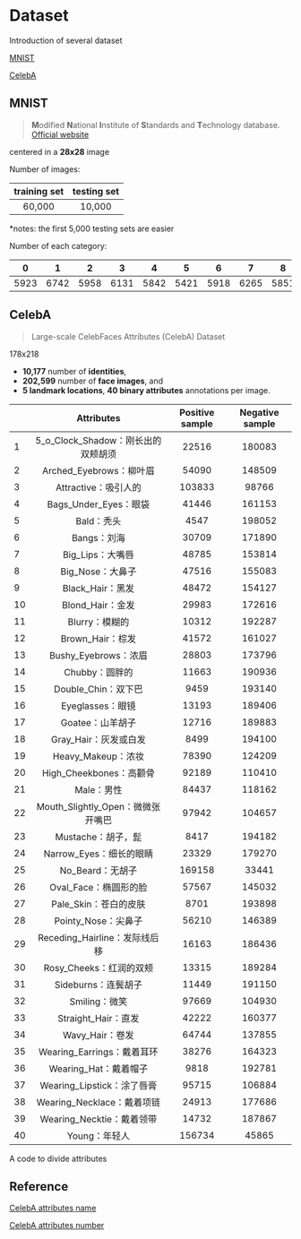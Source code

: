 # Dataset

Introduction of several dataset

[MNIST](#MNIST)

[CelebA](#CelebA)



## MNIST

> **M**odified **N**ational **I**nstitute of **S**tandards and **T**echnology database. [Official website](http://yann.lecun.com/exdb/mnist/)



centered in a **28x28** image



Number of images:

| training set | testing set |
| :----------: | :---------: |
|    60,000    |   10,000    |

*notes: the first 5,000 testing sets are easier

Number of each category:

|  0   |  1   |  2   |  3   |  4   |  5   |  6   |  7   |  8   |  9   |
| :--: | :--: | :--: | :--: | :--: | :--: | :--: | :--: | :--: | :--: |
| 5923 | 6742 | 5958 | 6131 | 5842 | 5421 | 5918 | 6265 | 5851 | 5949 |



## CelebA

> Large-scale CelebFaces Attributes (CelebA) Dataset

178x218

- **10,177** number of **identities**,
- **202,599** number of **face images**, and
- **5 landmark locations**, **40 binary attributes** annotations per image.



|      |             Attributes             | Positive sample | Negative sample |
| ---- | :--------------------------------: | :-------------: | :-------------: |
| 1    | 5_o_Clock_Shadow：刚长出的双颊胡须 |      22516      |     180083      |
| 2    |      Arched_Eyebrows：柳叶眉       |      54090      |     148509      |
| 3    |        Attractive：吸引人的        |     103833      |      98766      |
| 4    |       Bags_Under_Eyes：眼袋        |      41446      |     161153      |
| 5    |             Bald：秃头             |      4547       |     198052      |
| 6    |            Bangs：刘海             |      30709      |     171890      |
| 7    |          Big_Lips：大嘴唇          |      48785      |     153814      |
| 8    |          Big_Nose：大鼻子          |      47516      |     155083      |
| 9    |          Black_Hair：黑发          |      48472      |     154127      |
| 10   |          Blond_Hair：金发          |      29983      |     172616      |
| 11   |           Blurry：模糊的           |      10312      |     192287      |
| 12   |          Brown_Hair：棕发          |      41572      |     161027      |
| 13   |        Bushy_Eyebrows：浓眉        |      28803      |     173796      |
| 14   |           Chubby：圆胖的           |      11663      |     190936      |
| 15   |        Double_Chin：双下巴         |      9459       |     193140      |
| 16   |          Eyeglasses：眼镜          |      13193      |     189406      |
| 17   |          Goatee：山羊胡子          |      12716      |     189883      |
| 18   |       Gray_Hair：灰发或白发        |      8499       |     194100      |
| 19   |         Heavy_Makeup：浓妆         |      78390      |     124209      |
| 20   |      High_Cheekbones：高颧骨       |      92189      |     110410      |
| 21   |             Male：男性             |      84437      |     118162      |
| 22   | Mouth_Slightly_Open：微微张开嘴巴  |      97942      |     104657      |
| 23   |         Mustache：胡子，髭         |      8417       |     194182      |
| 24   |      Narrow_Eyes：细长的眼睛       |      23329      |     179270      |
| 25   |          No_Beard：无胡子          |     169158      |      33441      |
| 26   |       Oval_Face：椭圆形的脸        |      57567      |     145032      |
| 27   |       Pale_Skin：苍白的皮肤        |      8701       |     193898      |
| 28   |        Pointy_Nose：尖鼻子         |      56210      |     146389      |
| 29   |   Receding_Hairline：发际线后移    |      16163      |     186436      |
| 30   |      Rosy_Cheeks：红润的双颊       |      13315      |     189284      |
| 31   |        Sideburns：连鬓胡子         |      11449      |     191150      |
| 32   |           Smiling：微笑            |      97669      |     104930      |
| 33   |        Straight_Hair：直发         |      42222      |     160377      |
| 34   |          Wavy_Hair：卷发           |      64744      |     137855      |
| 35   |     Wearing_Earrings：戴着耳环     |      38276      |     164323      |
| 36   |       Wearing_Hat：戴着帽子        |      9818       |     192781      |
| 37   |     Wearing_Lipstick：涂了唇膏     |      95715      |     106884      |
| 38   |     Wearing_Necklace：戴着项链     |      24913      |     177686      |
| 39   |     Wearing_Necktie：戴着领带      |      14732      |     187867      |
| 40   |           Young：年轻人            |     156734      |      45865      |



A code to divide attributes



## Reference

[CelebA attributes name](https://zhuanlan.zhihu.com/p/35975956)

[CelebA attributes number](https://blog.csdn.net/minstyrain/article/details/83142056)